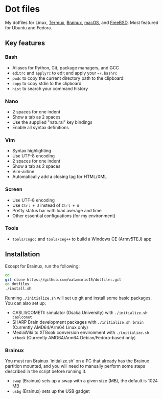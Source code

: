 # Dot files

My dotfiles for Linux, [Termux](https://termux.com/), [Brainux](https://brainux.org/), [macOS](https://www.apple.com/macos), and [FreeBSD](https://www.freebsd.org/). Most featured for Ubuntu and Fedora.

## Key features

### Bash

- Aliases for Python, Git, package managers, and GCC
- `editrc` and `applyrc` to edit and apply your `~/.bashrc`
- `pwdc` to copy the current directory path to the clipboard
- `copy` to copy stdin to the clipboard
- `hist` to search your command history

### Nano

- 2 spaces for one indent
- Show a tab as 2 spaces
- Use the supplied "natural" key bindings
- Enable all syntax definitions

### Vim

- Syntax highlighting
- Use UTF-8 encoding
- 2 spaces for one indent
- Show a tab as 2 spaces
- Vim-airline
- Automatically add a closing tag for HTML/XML

### Screen

- Use UTF-8 encoding
- Use `Ctrl + J` instead of `Ctrl + A`
- Pretty status bar with load average and time
- Other essential configuations (for my environment)

### Tools

- `tools/cegcc` and `tools/ceg++` to build a Windows CE (Armv5TEJ) app

## Installation

Except for Brainux, run the following:

```sh
cd
git clone https://github.com/watamario15/dotfiles.git
cd dotfiles
./install.sh
```

Running `./initialize.sh` will set up git and install some basic packages. You can also set up:

- CASLII/COMETII simulator (Osaka University) with `./initialize.sh caslcomet`
- SHARP Brain development packages with `./initialize.sh brain` (Currently AMD64/Arm64 Linux only)
- MediaWiki to XTBook conversion environment with `./initialize.sh xtbook` (Currently AMD64/Arm64 Debian/Fedora-based only)

### Brainux

You must run Brainux `initialize.sh' on a PC that already has the Brainux partition mounted, and you will need to manually perform some steps described in the script before running it.

- `swap` (Brainux) sets up a swap with a given size (MB), the default is 1024 MB
- `usbg` (Brainux) sets up the USB gadget
